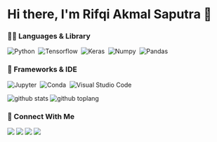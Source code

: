 # Hi there, I'm Rifqi Akmal Saputra 👋

### 👩‍💻 Languages & Library
![Python](https://img.shields.io/badge/Python-3776AB?style=for-the-badge&logo=python&logoColor=white)&nbsp;
![Tensorflow](https://img.shields.io/badge/TensorFlow-FF6F00?style=for-the-badge&logo=TensorFlow&logoColor=white)&nbsp;
![Keras](https://img.shields.io/badge/Keras-D00000?style=for-the-badge&logo=Keras&logoColor=white)&nbsp;
![Numpy](https://img.shields.io/badge/Numpy-777BB4?style=for-the-badge&logo=numpy&logoColor=white)&nbsp;
![Pandas](https://img.shields.io/badge/Pandas-2C2D72?style=for-the-badge&logo=pandas&logoColor=white)&nbsp;

### 🚀 Frameworks & IDE
![Jupyter](https://img.shields.io/badge/Jupyter-F37626.svg?&style=for-the-badge&logo=Jupyter&logoColor=white)&nbsp;
![Conda](https://img.shields.io/badge/conda-342B029.svg?&style=for-the-badge&logo=anaconda&logoColor=white)&nbsp;
![Visual Studio Code](https://img.shields.io/badge/Visual_Studio_Code-0078D4?style=for-the-badge&logo=visual%20studio%20code&logoColor=white)&nbsp;

![github stats](https://github-readme-stats.vercel.app/api?username=Rifqiakmals12&show_icons=true)
![github toplang](https://github-readme-stats.vercel.app/api/top-langs/?username=Rifqiakmals12&layout=compact)

### 👨 Connect With Me
<a href="https://github.com/Rifqiakmals12"><img src="https://img.shields.io/badge/GitHub-100000?style=for-the-badge&logo=github&logoColor=white"/></a>
<a href="https://rifqiakmals12.github.io/Rifqiakmals.github.io/"><img src="https://img.shields.io/badge/website-000000?style=for-the-badge&logo=About.me&logoColor=white"/></a>
<a href="https://www.linkedin.com/in/rifqi-akmal-saputra-2483b51b6/"><img src="https://img.shields.io/badge/LinkedIn-0077B5?style=for-the-badge&logo=linkedin&logoColor=white"/></a>
<a href="mailto:rifqias1212@gmail.com"><img src="https://img.shields.io/badge/Gmail-D14836?style=for-the-badge&logo=gmail&logoColor=white"/></a>


